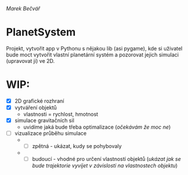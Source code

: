 *Marek Bečvář*

# PlanetSystem

Projekt, vytvořit app v Pythonu s nějakou lib (asi pygame), kde si uživatel bude moct vytvořit vlastní planetární systém a pozorovat jejich simulaci (upravovat ji) ve 2D.

# WIP:
* [x] 2D grafické rozhraní
* [x] vytváření objektů
  - vlastnosti = rychlost, hmotnost
* [x] simulace gravitačních sil
  - uvidíme jaká bude třeba optimalizace (*očekávám že moc ne*)
* [ ] vizualizace průběhu simulace
  - * [ ] zpětná - ukázat, kudy se pohybovaly
  - * [ ] budoucí - vhodné pro určení vlastností objektů (*ukázat jak se bude trajektorie vyvíjet v závislosti na vlastnostech objektu*)  
